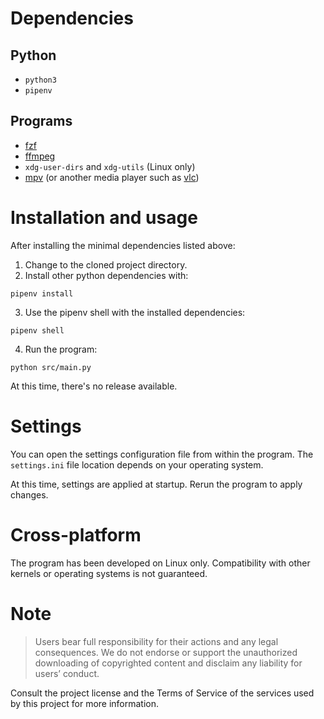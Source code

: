 # Dependencies
## Python
- `python3`
- `pipenv`

## Programs
- [fzf](https://github.com/junegunn/fzf/)
- [ffmpeg](https://ffmpeg.org/)
- `xdg-user-dirs` and `xdg-utils` (Linux only)
- [mpv](https://github.com/mpv-player/mpv) (or another media player such as [vlc](https://github.com/videolan/vlc))

# Installation and usage
After installing the minimal dependencies listed above:

1. Change to the cloned project directory.
2. Install other python dependencies with:
```
pipenv install
```
3. Use the pipenv shell with the installed dependencies:
```
pipenv shell
```
4. Run the program:
```
python src/main.py
```

At this time, there's no release available.

# Settings
You can open the settings configuration file from within the program. The `settings.ini` file location depends on your operating system.

At this time, settings are applied at startup. Rerun the program to apply changes.

# Cross-platform
The program has been developed on Linux only. Compatibility with other kernels or operating systems is not guaranteed.

# Note
> Users bear full responsibility for their actions and any legal consequences. We do not endorse or support the unauthorized downloading of copyrighted content and disclaim any liability for users’ conduct.

Consult the project license and the Terms of Service of the services used by this project for more information.
